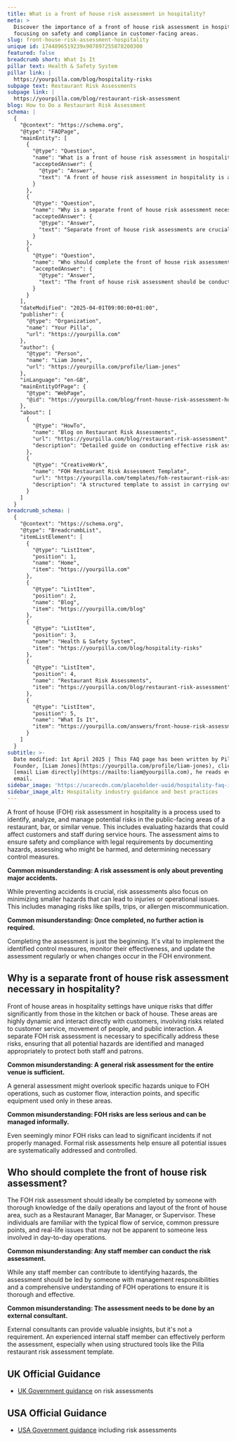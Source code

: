 ```yaml
---
title: What is a front of house risk assessment in hospitality?
meta: >
  Discover the importance of a front of house risk assessment in hospitality,
  focusing on safety and compliance in customer-facing areas.
slug: front-house-risk-assessment-hospitality
unique id: 1744896519239x907897255878200300
featured: false
breadcrumb short: What Is It
pillar text: Health & Safety System
pillar link: |
  https://yourpilla.com/blog/hospitality-risks
subpage text: Restaurant Risk Assessments
subpage link: |
  https://yourpilla.com/blog/restaurant-risk-assessment
blog: How to Do a Restaurant Risk Assessment
schema: |
  {
    "@context": "https://schema.org",
    "@type": "FAQPage",
    "mainEntity": [
      {
        "@type": "Question",
        "name": "What is a front of house risk assessment in hospitality?",
        "acceptedAnswer": {
          "@type": "Answer",
          "text": "A front of house risk assessment in hospitality is a thorough process to identify, evaluate, and address potential hazards in public-facing areas of venues like restaurants or bars. It aims to enhance safety for both staff and customers by identifying hazards, analyzing who might be affected, and implementing necessary controls. This assessment is not only about avoiding major incidents but also about minimizing smaller hazards, like spillages or allergens, which could cause injuries or operational issues."
        }
      },
      {
        "@type": "Question",
        "name": "Why is a separate front of house risk assessment necessary in hospitality?",
        "acceptedAnswer": {
          "@type": "Answer",
          "text": "Separate front of house risk assessments are crucial in hospitality to address unique risks that differ from those in kitchen or back of house areas. These public-facing areas involve interactions with customers and are dynamic, requiring targeted risk management strategies to protect both staff and patrons effectively."
        }
      },
      {
        "@type": "Question",
        "name": "Who should complete the front of house risk assessment?",
        "acceptedAnswer": {
          "@type": "Answer",
          "text": "The front of house risk assessment should be conducted by someone with detailed knowledge of the venue's front of house operations. This is ideally a Restaurant Manager, Bar Manager, or Supervisor who understands the daily service flow, common issues, and the layout of the area. While external consultants can add value, this role can be effectively filled by an experienced internal staff member."
        }
      }
    ],
    "dateModified": "2025-04-01T09:00:00+01:00",
    "publisher": {
      "@type": "Organization",
      "name": "Your Pilla",
      "url": "https://yourpilla.com"
    },
    "author": {
      "@type": "Person",
      "name": "Liam Jones",
      "url": "https://yourpilla.com/profile/liam-jones"
    },
    "inLanguage": "en-GB",
    "mainEntityOfPage": {
      "@type": "WebPage",
      "@id": "https://yourpilla.com/blog/front-house-risk-assessment-hospitality"
    },
    "about": [
      {
        "@type": "HowTo",
        "name": "Blog on Restaurant Risk Assessments",
        "url": "https://yourpilla.com/blog/restaurant-risk-assessment",
        "description": "Detailed guide on conducting effective risk assessments in restaurant settings, highlighting importance of customized evaluations for front of house areas."
      },
      {
        "@type": "CreativeWork",
        "name": "FOH Restaurant Risk Assessment Template",
        "url": "https://yourpilla.com/templates/foh-restaurant-risk-assessment",
        "description": "A structured template to assist in carrying out comprehensive risk assessments specifically for front of house operations in hospitality environments."
      }
    ]
  }
breadcrumb_schema: |
  {
    "@context": "https://schema.org",
    "@type": "BreadcrumbList",
    "itemListElement": [
      {
        "@type": "ListItem",
        "position": 1,
        "name": "Home",
        "item": "https://yourpilla.com"
      },
      {
        "@type": "ListItem",
        "position": 2,
        "name": "Blog",
        "item": "https://yourpilla.com/blog"
      },
      {
        "@type": "ListItem",
        "position": 3,
        "name": "Health & Safety System",
        "item": "https://yourpilla.com/blog/hospitality-risks"
      },
      {
        "@type": "ListItem",
        "position": 4,
        "name": "Restaurant Risk Assessments",
        "item": "https://yourpilla.com/blog/restaurant-risk-assessment"
      },
      {
        "@type": "ListItem",
        "position": 5,
        "name": "What Is It",
        "item": "https://yourpilla.com/answers/front-house-risk-assessment-hospitality"
      }
    ]
  }
subtitle: >-
  Date modified: 1st April 2025 | This FAQ page has been written by Pilla
  Founder, [Liam Jones](https://yourpilla.com/profile/liam-jones), click to
  [email Liam directly](https://mailto:liam@yourpilla.com), he reads every
  email.
sidebar_image: 'https://ucarecdn.com/placeholder-uuid/hospitality-faq-image.jpg'
sidebar_image_alt: Hospitality industry guidance and best practices
---
```

A front of house (FOH) risk assessment in hospitality is a process used to identify, analyze, and manage potential risks in the public-facing areas of a restaurant, bar, or similar venue. This includes evaluating hazards that could affect customers and staff during service hours. The assessment aims to ensure safety and compliance with legal requirements by documenting hazards, assessing who might be harmed, and determining necessary control measures.

**Common misunderstanding: A risk assessment is only about preventing major accidents.**

While preventing accidents is crucial, risk assessments also focus on minimizing smaller hazards that can lead to injuries or operational issues. This includes managing risks like spills, trips, or allergen miscommunication.

**Common misunderstanding: Once completed, no further action is required.**

Completing the assessment is just the beginning. It's vital to implement the identified control measures, monitor their effectiveness, and update the assessment regularly or when changes occur in the FOH environment.

## Why is a separate front of house risk assessment necessary in hospitality?

Front of house areas in hospitality settings have unique risks that differ significantly from those in the kitchen or back of house. These areas are highly dynamic and interact directly with customers, involving risks related to customer service, movement of people, and public interaction. A separate FOH risk assessment is necessary to specifically address these risks, ensuring that all potential hazards are identified and managed appropriately to protect both staff and patrons.

**Common misunderstanding: A general risk assessment for the entire venue is sufficient.**

A general assessment might overlook specific hazards unique to FOH operations, such as customer flow, interaction points, and specific equipment used only in these areas.

**Common misunderstanding: FOH risks are less serious and can be managed informally.**

Even seemingly minor FOH risks can lead to significant incidents if not properly managed. Formal risk assessments help ensure all potential issues are systematically addressed and controlled.

## Who should complete the front of house risk assessment?

The FOH risk assessment should ideally be completed by someone with thorough knowledge of the daily operations and layout of the front of house area, such as a Restaurant Manager, Bar Manager, or Supervisor. These individuals are familiar with the typical flow of service, common pressure points, and real-life issues that may not be apparent to someone less involved in day-to-day operations.

**Common misunderstanding: Any staff member can conduct the risk assessment.**

While any staff member can contribute to identifying hazards, the assessment should be led by someone with management responsibilities and a comprehensive understanding of FOH operations to ensure it is thorough and effective.

**Common misunderstanding: The assessment needs to be done by an external consultant.**

External consultants can provide valuable insights, but it's not a requirement. An experienced internal staff member can effectively perform the assessment, especially when using structured tools like the Pilla restaurant risk assessment template.

## UK Official Guidance

-   [UK Government guidance](https://www.hse.gov.uk/catering/risk.htm) on risk assessments

## USA Official Guidance

-   [USA Government guidance](https://www.fda.gov/regulatory-information/search-fda-guidance-documents/draft-guidance-industry-hazard-analysis-and-risk-based-preventive-controls-human-food) including risk assessments
